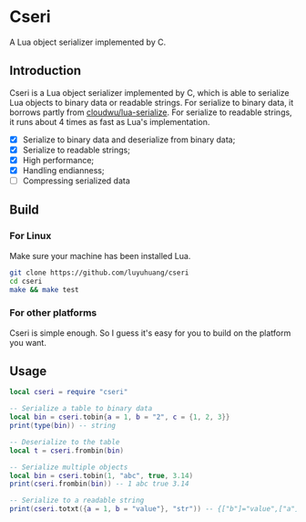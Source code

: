 # Cseri

A Lua object serializer implemented by C.

## Introduction

Cseri is a Lua object serializer implemented by C, which is able to serialize Lua objects to binary data or readable strings. For serialize to binary data, it borrows partly from [cloudwu/lua-serialize](https://github.com/cloudwu/lua-serialize). For serialize to readable strings, it runs about 4 times as fast as Lua's implementation.

- [x] Serialize to binary data and deserialize from binary data;
- [x] Serialize to readable strings;
- [x] High performance;
- [x] Handling endianness;
- [ ] Compressing serialized data

## Build

### For Linux

Make sure your machine has been installed Lua.

```sh
git clone https://github.com/luyuhuang/cseri
cd cseri
make && make test
```

### For other platforms

Cseri is simple enough. So I guess it's easy for you to build on the platform you want.

## Usage

```lua
local cseri = require "cseri"

-- Serialize a table to binary data
local bin = cseri.tobin{a = 1, b = "2", c = {1, 2, 3}}
print(type(bin)) -- string

-- Deserialize to the table
local t = cseri.frombin(bin)

-- Serialize multiple objects
local bin = cseri.tobin(1, "abc", true, 3.14)
print(cseri.frombin(bin)) -- 1 abc true 3.14

-- Serialize to a readable string
print(cseri.totxt({a = 1, b = "value"}, "str")) -- {["b"]="value",["a"]=1},"str"
```
